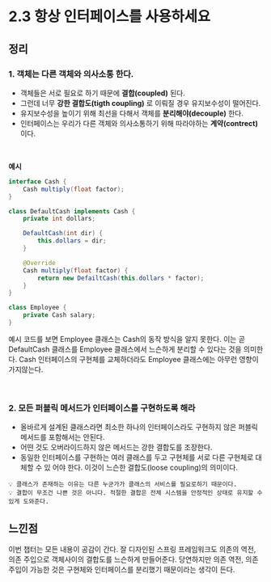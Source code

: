 # 2.3 항상 인터페이스를 사용하세요

## 정리

### 1. 객체는 다른 객체와 의사소통 한다.

- 객체들은 서로 필요로 하기 때문에 **결합(coupled)** 된다.
- 그런데 너무 **강한 결합도(tigth coupling)** 로 이뤄질 경우 유지보수성이 떨어진다.
- 유지보수성을 높이기 위해 최선을 다해서 객체를 **분리해야(decouple)** 한다.
- 인터페이스는 우리가 다른 객체와 의사소통하기 위해 따라야하는 **계약(contrect)** 이다.

<br>

**예시**

```java
interface Cash {
	Cash multiply(float factor);
}

class DefaultCash implements Cash {
	private int dollars;

	DefaultCash(int dir) {
		this.dollars = dir;
	}

	@Override
	Cash multiply(float factor) {
		return new DefailtCash(this.dollars * factor);
	}
}

class Employee {
	private Cash salary;
}
```

예시 코드를 보면 Employee 클래스는 Cash의 동작 방식을 알지 못한다. 이는 곧 DefaultCash 클래스를 Employee 클래스에서 느슨하게 분리할 수 있다는 것을 의미한다. Cash 인터페이스의 구현체를 교체하더라도 Employee 클래스에는 아무런 영향이 가지않는다.

<br>

### 2. 모든 퍼블릭 메서드가 인터페이스를 구현하도록 해라

- 올바르게 설계된 클래스라면 최소한 하나의 인터페이스라도 구현하지 않은 퍼블릭 메서드를 포함해서는 안된다.
- 어떤 것도 오버라이드하지 않은 메서드는 강한 결합도를 조장한다.
- 동일한 인터페이스를 구현하는 여러 클래스를 두고 구현체를 서로 다른 구현체로 대체할 수 있 어야 한다. 이것이 느슨한 결합도(loose coupling)의 의미이다.

```
💡 클래스가 존재하는 이유는 다른 누군가가 클래스의 서비스를 필요로하기 때문이다.
💡 결합이 무조건 나쁜 것은 아니다. 적절한 결합은 전체 시스템을 안정적인 상태로 유지할 수 있게 도와준다.
```

## 느낀점

이번 챕터는 모든 내용이 공감이 간다.  잘 디자인된 스프링 프레임워크도 의존의 역전, 의존 주입으로 객체사이의 결합도를 느슨하게 만들어준다. 당연하지만 의존 역전, 의존 주입이 가능한 것은 구현체와 인터페이스를 분리했기 때문이라는 생각이 든다.
